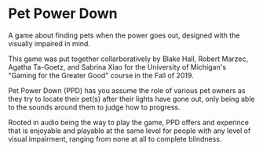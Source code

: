 # Pet Power Down
 A game about finding pets when the power goes out, designed with the visually impaired in mind.

This game was put together collarboratively by Blake Hall, Robert Marzec, Agatha Ta-Goetz, and Sabrina Xiao for the University of Michigan's "Gaming for the Greater Good" course in the Fall of 2019.

Pet Power Down (PPD) has you assume the role of various pet owners as they try to locate their pet(s) after their lights have gone out, only being able to the sounds around them to judge how to progress. 

Rooted in audio being the way to play the game, PPD offers and experince that is enjoyable and playable at the same level for people with any level of visual impairment, ranging from none at all to complete blindness.
